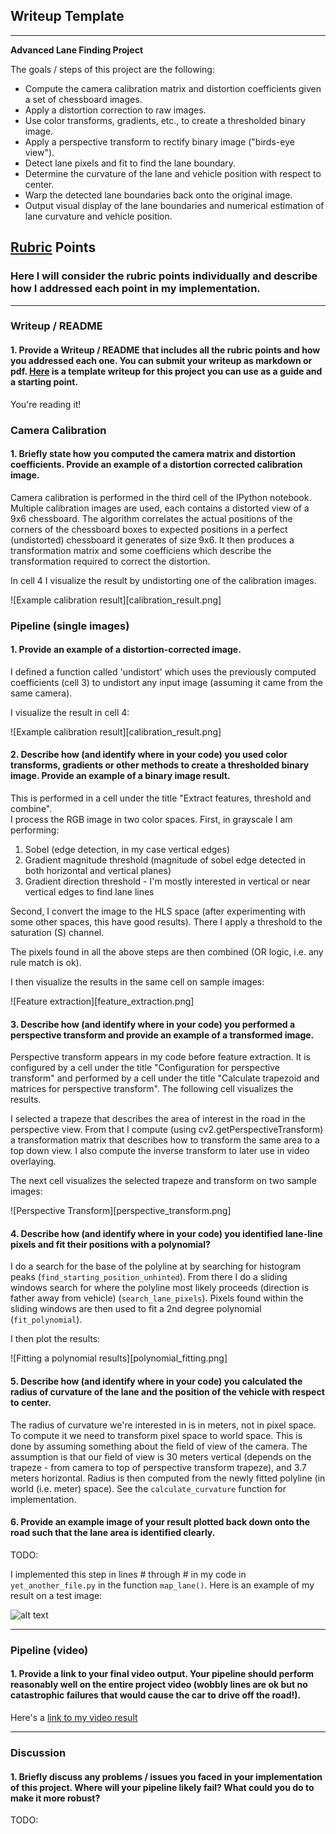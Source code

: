 ## Writeup Template

---

**Advanced Lane Finding Project**

The goals / steps of this project are the following:

* Compute the camera calibration matrix and distortion coefficients given a set of chessboard images.
* Apply a distortion correction to raw images.
* Use color transforms, gradients, etc., to create a thresholded binary image.
* Apply a perspective transform to rectify binary image ("birds-eye view").
* Detect lane pixels and fit to find the lane boundary.
* Determine the curvature of the lane and vehicle position with respect to center.
* Warp the detected lane boundaries back onto the original image.
* Output visual display of the lane boundaries and numerical estimation of lane curvature and vehicle position.

[//]: # (Image References)

[image1]: ./examples/undistort_output.png "Undistorted"
[image2]: ./test_images/test1.jpg "Road Transformed"
[image3]: ./examples/binary_combo_example.jpg "Binary Example"
[image4]: ./examples/warped_straight_lines.jpg "Warp Example"
[image5]: ./examples/color_fit_lines.jpg "Fit Visual"
[image6]: ./examples/example_output.jpg "Output"
[video1]: ./project_video.mp4 "Video"

## [Rubric](https://review.udacity.com/#!/rubrics/571/view) Points

### Here I will consider the rubric points individually and describe how I addressed each point in my implementation.  

---

### Writeup / README

#### 1. Provide a Writeup / README that includes all the rubric points and how you addressed each one.  You can submit your writeup as markdown or pdf.  [Here](https://github.com/udacity/CarND-Advanced-Lane-Lines/blob/master/writeup_template.md) is a template writeup for this project you can use as a guide and a starting point.  

You're reading it!

### Camera Calibration

#### 1. Briefly state how you computed the camera matrix and distortion coefficients. Provide an example of a distortion corrected calibration image.

Camera calibration is performed in the third cell of the IPython notebook. Multiple calibration images are used, each contains a distorted view of a 9x6 chessboard. 
The algorithm correlates the actual positions of the corners of the chessboard boxes to expected positions in a perfect (undistorted) chessboard it generates of size 9x6.
It then produces a transformation matrix and some coefficiens which describe the transformation required to correct the distortion. 

In cell 4 I visualize the result by undistorting one of the calibration images. 

![Example calibration result][calibration_result.png]

### Pipeline (single images)

#### 1. Provide an example of a distortion-corrected image.

I defined a function called 'undistort' which uses the previously computed coefficients (cell 3) to undistort any input image (assuming it came from the same camera). 

I visualize the result in cell 4:

![Example calibration result][calibration_result.png]

#### 2. Describe how (and identify where in your code) you used color transforms, gradients or other methods to create a thresholded binary image.  Provide an example of a binary image result.

This is performed in a cell under the title "Extract features, threshold and combine".  
I process the RGB image in two color spaces. 
First, in grayscale I am performing:
1. Sobel (edge detection, in my case vertical edges)
2. Gradient magnitude threshold (magnitude of sobel edge detected in both horizontal and vertical planes)
3. Gradient direction threshold - I'm mostly interested in vertical or near vertical edges to find lane lines

Second, I convert the image to the HLS space (after experimenting with some other spaces, this have good results).
There I apply a threshold to the saturation (S) channel.

The pixels found in all the above steps are then combined (OR logic, i.e. any rule match is ok).

I then visualize the results in the same cell on sample images:

![Feature extraction][feature_extraction.png]

#### 3. Describe how (and identify where in your code) you performed a perspective transform and provide an example of a transformed image.

Perspective transform appears in my code before feature extraction. It is configured by a cell under the title "Configuration for perspective transform" and performed by a cell under the title "Calculate trapezoid and matrices for perspective transform". The following cell visualizes the results.

I selected a trapeze that describes the area of interest in the road in the perspective view. From that I compute (using cv2.getPerspectiveTransform) a transformation matrix that describes how to transform the same area to a top down view. I also compute the inverse transform to later use in video overlaying. 

The next cell visualizes the selected trapeze and transform on two sample images:

![Perspective Transform][perspective_transform.png]

#### 4. Describe how (and identify where in your code) you identified lane-line pixels and fit their positions with a polynomial?

I do a search for the base of the polyline at by searching for histogram peaks (`find_starting_position_unhinted`).
From there I do a sliding windows search for where the polyline most likely proceeds (direction is father away from vehicle) (`search_lane_pixels`).
Pixels found within the sliding windows are then used to fit a 2nd degree polynomial (`fit_polynomial`). 

I then plot the results:

![Fitting a polynomial results][polynomial_fitting.png]

#### 5. Describe how (and identify where in your code) you calculated the radius of curvature of the lane and the position of the vehicle with respect to center.

The radius of curvature we're interested in is in meters, not in pixel space. To compute it we need to transform pixel space to world space. This is done by assuming something about the field of view of the camera. 
The assumption is that our field of view is 30 meters vertical (depends on the trapeze - from camera to top of perspective transform trapeze), and 3.7 meters horizontal.
Radius is then computed from the newly fitted polyline (in world (i.e. meter) space). See the `calculate_curvature` function for implementation. 

#### 6. Provide an example image of your result plotted back down onto the road such that the lane area is identified clearly.

TODO:

I implemented this step in lines # through # in my code in `yet_another_file.py` in the function `map_lane()`.  Here is an example of my result on a test image:

![alt text][image6]

---

### Pipeline (video)

#### 1. Provide a link to your final video output.  Your pipeline should perform reasonably well on the entire project video (wobbly lines are ok but no catastrophic failures that would cause the car to drive off the road!).

Here's a [link to my video result](./output_images/project_video.mp4)

---

### Discussion

#### 1. Briefly discuss any problems / issues you faced in your implementation of this project.  Where will your pipeline likely fail?  What could you do to make it more robust?

TODO: 
